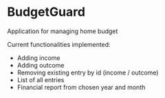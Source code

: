 # BudgetGuard
Application for managing home budget

Current functionalities implemented:
 - Adding income
 - Adding outcome
 - Removing existing entry by id (income / outcome)
 - List of all entries
 - Financial report from chosen year and month
